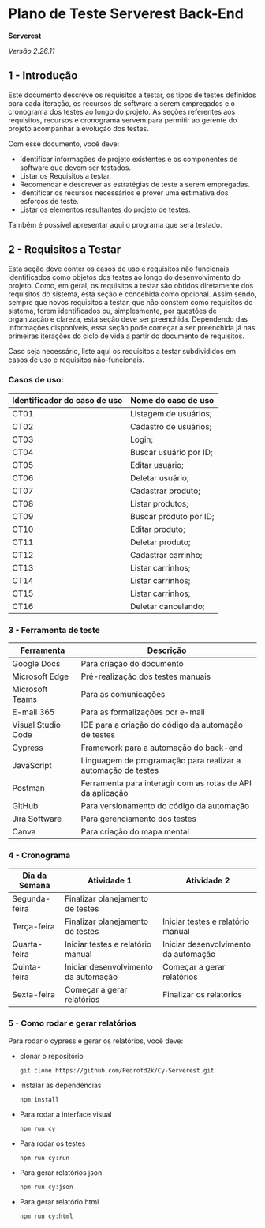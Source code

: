 # Plano de Teste Serverest Back-End

**Serverest**

*Versão 2.26.11*


## 1 - Introdução

Este documento descreve os requisitos a testar, os  tipos de testes definidos para cada iteração, os recursos de software a serem empregados e o cronograma dos testes ao longo do projeto. As seções referentes aos requisitos, recursos e cronograma servem para permitir ao gerente do projeto acompanhar a evolução dos testes.

Com esse documento, você deve:
- Identificar informações de projeto existentes e os componentes de software que devem ser testados.
- Listar os Requisitos a testar.
- Recomendar e descrever as estratégias de teste a serem empregadas.
- Identificar os recursos necessários e prover uma estimativa dos esforços de teste.
- Listar os elementos resultantes do projeto de testes.

Também é possível apresentar aqui o programa que será testado.

## 2 - Requisitos a Testar

Esta seção deve conter os casos de uso e requisitos não funcionais identificados como objetos dos testes ao longo do desenvolvimento do projeto.
Como, em geral, os requisitos a testar são obtidos diretamente dos requisitos do sistema, esta seção é concebida como opcional. Assim sendo, sempre que novos requisitos a testar, que não constem como requisitos do sistema, forem identificados ou, simplesmente, por questões de organização e clareza, esta seção deve ser preenchida.
Dependendo das informações disponíveis, essa seção pode começar a ser preenchida já nas primeiras iterações do ciclo de vida a partir do documento de requisitos.

Caso seja necessário, liste aqui os requisitos a testar subdivididos em casos de uso e requisitos não-funcionais.

### Casos de uso:

Identificador do caso de uso | Nome do caso de uso
-----------------------------|---------------------
 CT01                        |Listagem de usuários;
 CT02                        |Cadastro de usuários;
 CT03                        |Login;
 CT04                        |Buscar usuário por ID;
 CT05                        |Editar usuário;
 CT06                        |Deletar usuário;
 CT07                        |Cadastrar produto;
 CT08                        |Listar produtos;
 CT09                        |Buscar produto por ID;
 CT10                        |Editar produto;
 CT11                        |Deletar produto;
 CT12                        |Cadastrar carrinho;
 CT13                        |Listar carrinhos;
 CT14                        |Listar carrinhos;
 CT15                        |Listar carrinhos;
 CT16                        |Deletar cancelando;


### 3 - Ferramenta de teste

| Ferramenta           | Descrição                                               |
|----------------------|---------------------------------------------------------|
| Google Docs          | Para criação do documento                               |
| Microsoft Edge       | Pré-realização dos testes manuais                       |
| Microsoft Teams      | Para as comunicações                                    |
| E-mail 365           | Para as formalizações por e-mail                        |
| Visual Studio Code   | IDE para a criação do código da automação de testes     |
| Cypress              | Framework para a automação do back-end                  |
| JavaScript           | Linguagem de programação para realizar a automação de testes |
| Postman              | Ferramenta para interagir com as rotas de API da aplicação |
| GitHub               | Para versionamento do código da automação               |
| Jira Software        | Para gerenciamento dos testes                           |
| Canva                | Para criação do mapa mental                             |


### 4 - Cronograma
| Dia da Semana | Atividade 1                     | Atividade 2                     |
|---------------|-------------------------------|-------------------------------|
| Segunda-feira | Finalizar planejamento de testes       |                               |
| Terça-feira   | Finalizar planejamento de testes       | Iniciar testes e relatório manual       |
| Quarta-feira  | Iniciar testes e relatório manual       | Iniciar desenvolvimento da automação       |
| Quinta-feira  | Iniciar desenvolvimento da automação       | Começar a gerar relatórios       |
| Sexta-feira   | Começar a gerar relatórios       |     Finalizar os relatorios                          |

### 5 - Como rodar e gerar relatórios
Para rodar o cypress e gerar os relatórios, você deve:
 - clonar o repositório
    ```
    git clone https://github.com/Pedrofd2k/Cy-Serverest.git
    ```
 - Instalar as dependências
    ```
    npm install
    ```
 - Para rodar a interface visual
    ```
    npm run cy
    ```
 - Para rodar os testes
    ```
    npm run cy:run
    ```
 - Para gerar relatórios json
    ```
    npm run cy:json
    ```
 - Para gerar relatório html
    ```
    npm run cy:html
    ```
